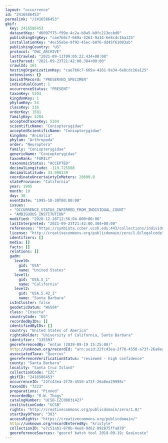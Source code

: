 ```yaml
---
layout: "occurrence"
id: "2416586453"
permalink: "/2416586453"
gbif:
  key: 2416586453
  datasetKey: "d6097f75-f99e-4c2a-b8a5-b0fc213ecbd0"
  publishingOrgKey: "cae7b6c7-669a-4261-9a34-6e8cdc16a125"
  installationKey: "4ec55ebe-9f92-45ec-b076-dd45f61003ab"
  publishingCountry: "US"
  protocol: "DWC_ARCHIVE"
  lastCrawled: "2021-09-11T09:05:22.434+00:00"
  lastParsed: "2021-09-23T21:42:00.384+00:00"
  crawlId: 161
  hostingOrganizationKey: "cae7b6c7-669a-4261-9a34-6e8cdc16a125"
  extensions: {}
  basisOfRecord: "PRESERVED_SPECIMEN"
  individualCount: 1
  occurrenceStatus: "PRESENT"
  taxonKey: 5204
  kingdomKey: 1
  phylumKey: 54
  classKey: 216
  orderKey: 1501
  familyKey: 5204
  acceptedTaxonKey: 5204
  scientificName: "Coniopterygidae"
  acceptedScientificName: "Coniopterygidae"
  kingdom: "Animalia"
  phylum: "Arthropoda"
  order: "Neuroptera"
  family: "Coniopterygidae"
  genericName: "Coniopterygidae"
  taxonRank: "FAMILY"
  taxonomicStatus: "ACCEPTED"
  decimalLongitude: -119.725508
  decimalLatitude: 33.998239
  coordinateUncertaintyInMeters: 20600.0
  stateProvince: "California"
  year: 1995
  month: 10
  day: 30
  eventDate: "1995-10-30T00:00:00"
  issues:
  - "OCCURRENCE_STATUS_INFERRED_FROM_INDIVIDUAL_COUNT"
  - "AMBIGUOUS_INSTITUTION"
  modified: "2020-12-28T12:56:04.000+00:00"
  lastInterpreted: "2021-09-23T21:42:00.384+00:00"
  references: "https://symbiota.ccber.ucsb.edu:443/collections/individual/index.php?occid=135593"
  license: "http://creativecommons.org/publicdomain/zero/1.0/legalcode"
  identifiers: []
  media: []
  facts: []
  relations: []
  gadm:
    level0:
      gid: "USA"
      name: "United States"
    level1:
      gid: "USA.5_1"
      name: "California"
    level2:
      gid: "USA.5.42_1"
      name: "Santa Barbara"
  isInCluster: false
  geodeticDatum: "WGS84"
  class: "Insecta"
  countryCode: "US"
  recordedByIDs: []
  identifiedByIDs: []
  country: "United States of America"
  rightsHolder: "University of California, Santa Barbara"
  identifier: "135593"
  georeferencedBy: "entan (2019-09-19 15:25:08)"
  http://unknown.org/recordId: "urn:uuid:22fc43ea-2f78-4550-a73f-26a8ea29998c"
  associatedTaxa: "Quercus"
  georeferenceVerificationStatus: "reviewed - high confidence"
  county: "Santa Barbara"
  locality: "Santa Cruz Island"
  collectionCode: "IZC"
  gbifID: "2416586453"
  occurrenceID: "22fc43ea-2f78-4550-a73f-26a8ea29998c"
  taxonID: "7223"
  preparations: "Pinned"
  recordedBy: "R.W. Thogs"
  catalogNumber: "UCSB-IZC00031427"
  institutionCode: "UCSB"
  rights: "http://creativecommons.org/publicdomain/zero/1.0/"
  startDayOfYear: "303"
  accessRights: "https://creativecommons.org/publicdomain/"
  http://unknown.org/recordEnteredBy: "kristyle"
  collectionID: "e7c51ab1-870b-4ee8-9d62-092875ffa870"
  georeferenceSources: "georef batch tool 2019-09-19; GeoLocate"
---
```

